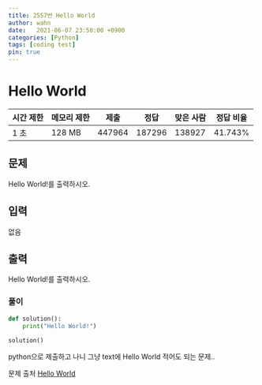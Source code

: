 ```yaml
---
title: 2557번 Hello World
author: wahn
date:   2021-06-07 23:50:00 +0900
categories: [Python]
tags: [coding test]
pin: true
---
```


# Hello World

|시간 제한|메모리 제한|제출|정답|맞은 사람|정답 비율|
|---|---|---|---|---|---|
|1 초|128 MB|447964|187296|138927|41.743%|

## 문제

Hello World!를 출력하시오.

## 입력

없음

## 출력

Hello World!를 출력하시오.
  

  
### 풀이  
 
```python
def solution():
    print("Hello World!")
    
solution()
 ```

  
python으로 제출하고 나니 그냥 text에 Hello World 적어도 되는 문제..

  
문제 출처 [Hello World]  

[Hello World]: https://www.acmicpc.net/problem/2557

 